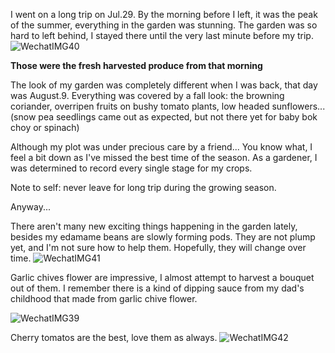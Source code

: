I went on a long trip on Jul.29. By the morning before I left, it was the peak of the summer, everything in the garden was stunning. The garden was so hard to left behind, I stayed there until the very last minute before my trip. 
![WechatIMG40](https://user-images.githubusercontent.com/79727789/130333401-16fc9c6e-60ca-4a53-8f75-ca8b173ac5b0.jpeg)

**Those were the fresh harvested produce from that morning**

The look of my garden was completely different when I was back, that day was August.9. Everything was covered by a fall look: the browning coriander, overripen fruits on bushy tomato plants, low headed sunflowers... (snow pea seedlings came out as expected, but not there yet for baby bok choy or spinach) 

Although my plot was under precious care by a friend... You know what, I feel a bit down as I've missed the best time of the season. 
As a gardener, I was determined to record every single stage for my crops. 

Note to self: never leave for long trip during the growing season. 

Anyway...

There aren't many new exciting things happening in the garden lately, besides my edamame beans are slowly forming pods. They are not plump yet, and I'm not sure how to help them. Hopefully, they will change over time. 
![WechatIMG41](https://user-images.githubusercontent.com/79727789/130335661-43e84c67-9b6a-4cd4-a11b-909b6454ddb0.jpeg)


Garlic chives flower are impressive, I almost attempt to harvest a bouquet out of them. I remember there is a kind of dipping sauce from my dad's childhood that made from garlic chive flower. 

![WechatIMG39](https://user-images.githubusercontent.com/79727789/130335744-a638f3c8-9a63-4bbf-9b40-0506d2b09157.jpeg)

Cherry tomatos are the best, love them as always. 
![WechatIMG42](https://user-images.githubusercontent.com/79727789/130335763-a0213329-e49c-4d78-bd19-b644a475d66e.jpeg)


